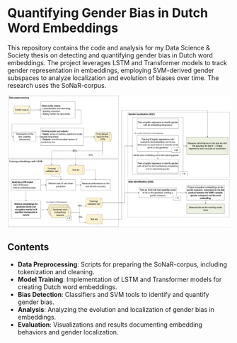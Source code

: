 # Quantifying Gender Bias in Dutch Word Embeddings

This repository contains the code and analysis for my Data Science & Society thesis on detecting and quantifying gender bias in Dutch word embeddings. The project leverages LSTM and Transformer models to track gender representation in embeddings, employing SVM-derived gender subspaces to analyze localization and evolution of biases over time. The research uses the SoNaR-corpus.

![Data Pipeline](assets/images/DataPipeline.png)

## Contents
- **Data Preprocessing**: Scripts for preparing the SoNaR-corpus, including tokenization and cleaning.
- **Model Training**: Implementation of LSTM and Transformer models for creating Dutch word embeddings.
- **Bias Detection**: Classifiers and SVM tools to identify and quantify gender bias.
- **Analysis**: Analyzing the evolution and localization of gender bias in embeddings.
- **Evaluation**: Visualizations and results documenting embedding behaviors and gender localization.
